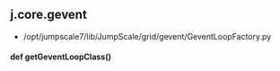 ## j.core.gevent

- /opt/jumpscale7/lib/JumpScale/grid/gevent/GeventLoopFactory.py

#### def getGeventLoopClass() 

    

